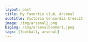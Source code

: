 ```yaml
---
layout: post
title: My favortie club, Arsenal
subtitle: Victoria Concordia Crescit
image: /img/arsenal2.png
bigimg: /img/arsenalbanner1.jpeg
tags: [football, arsenal]
---
```


